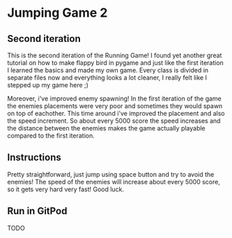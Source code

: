 # Jumping Game 2

## Second iteration

This is the second iteration of the Running Game! I found yet another great tutorial on how to make flappy bird in pygame and just like the first iteration I learned the basics and made my own game. Every class is divided in separate files now and everything looks a lot cleaner, I really felt like I stepped up my game here ;)

Moreover, i've improved enemy spawning! In the first iteration of the game the enemies placements were very poor and sometimes they would spawn on top of eachother. This time around i've improved the placement and also the speed increment. So about every 5000 score the speed increases and the distance between the enemies makes the game actually playable compared to the first iteration.

## Instructions
Pretty straightforward, just jump using space button and try to avoid the enemies! The speed of the enemies will increase about every 5000 score, so it gets very hard very fast! Good luck.

## Run in GitPod
TODO
